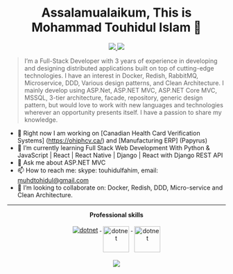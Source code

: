 <h1 align="center">Assalamualaikum, This is Mohammad Touhidul Islam 👋</h1>

<p align="center">
<a href="https://twitter.com/touhidulfahim" alt="touhidul fahim's github stats">
   <img src="https://img.shields.io/badge/-touhidulfahim-%23fff?style=flat-square&logo=twitter&logoColor=ffffff%22" />
 </a>
  <a href="https://www.linkedin.com/in/touhidulfahim/" alt="touhidul fahim's github stats">
   <img src="https://img.shields.io/badge/-touhidulfahim-blue?style=flat-square&logo=Linkedin&logoColor=white&link=https://www.linkedin.com/in/touhidulfahim/" />
 </a>
</p>

>I’m a Full-Stack Developer with 3 years of experience in developing and designing distributed applications built on top of cutting-edge technologies. I have an interest in Docker, Redish, RabbitMQ, Microservice, DDD, Various design patterns, and Clean Architecture. I mainly develop using ASP.Net, ASP.NET MVC, ASP.NET Core MVC, MSSQL, 3-tier architecture, facade, repository, generic design pattern, but would love to work with new languages and technologies wherever an opportunity presents itself. I have a passion to share my knowledge.

- 🔭 Right now I am working on [Canadian Health Card Verification Systems] (https://ohiphcv.ca/) and [Manufacturing ERP] (Papyrus)
- 🌱 I’m currently learning Full Stack Web Development With Python & JavaScript | React | React Native | Django | React with Django REST API
- 💬 Ask me about ASP.NET MVC
- 📫 How to reach me: skype: touhidulfahim,  email: muhdtohidul@gmail.com
- 👯 I’m looking to collaborate on: Docker, Redish, DDD, Micro-service and Clean Architecture.

---

<p align="center"> 
 <strong>
  Professional skills
  </strong>
</p>

<p align="center">
  <a href="https://dotnet.microsoft.com/">
    <img src="https://www.vectorlogo.zone/logos/dotnet/dotnet-ar21.svg" alt="dotnet" style="vertical-align:top; margin:4px;">
  </a>
  <a href="https://dotnet.microsoft.com/">
    <img src="https://learnosmart.com/Content/images/courses/asp-net-mvc.jpg" alt="dotnet" height="60px" style="vertical-align:top; margin:4px;">
  </a>
  <a href="https://dotnet.microsoft.com/">
    <img src="https://upload.wikimedia.org/wikipedia/commons/e/ee/.NET_Core_Logo.svg" height="60px" alt="dotnet" style="vertical-align:top; margin:4px;">
  </a>
  
</p>

<p align="center">
  <a href="#" alt="touhidul fahim's github stats"><img src="https://github-readme-stats.vercel.app/api?username=touhidulfahim" /></a>
</p>
